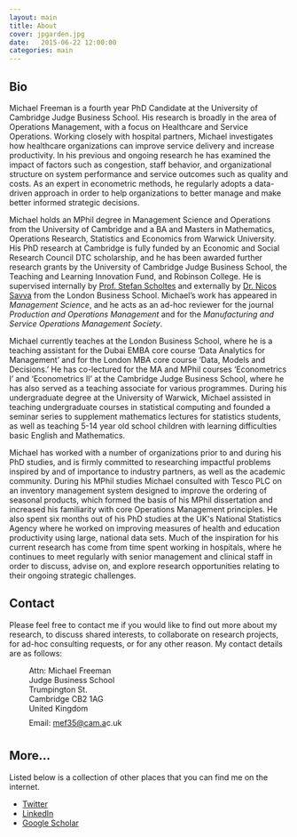 ```yaml
---
layout: main
title: About
cover: jpgarden.jpg
date:   2015-06-22 12:00:00
categories: main
---
```



## Bio

Michael Freeman is a fourth year PhD Candidate at the University of Cambridge Judge Business School. His research is broadly in the area of Operations Management, with a focus on Healthcare and Service Operations. Working closely with hospital partners, Michael investigates how healthcare organizations can improve service delivery and increase productivity. In his previous and ongoing research he has examined the impact of factors such as congestion, staff behavior, and organizational structure on system performance and service outcomes such as quality and costs. As an expert in econometric methods, he regularly adopts a data-driven approach in order to help organizations to better manage and make better informed strategic decisions.

Michael holds an MPhil degree in Management Science and Operations from the University of Cambridge and a BA and Masters in Mathematics, Operations Research, Statistics and Economics from Warwick University. His PhD research at Cambridge is fully funded by an Economic and Social Research Council DTC scholarship, and he has been awarded further research grants by the University of Cambridge Judge Business School, the Teaching and Learning Innovation Fund, and Robinson College. He is supervised internally by [Prof. Stefan Scholtes](http://www.jbs.cam.ac.uk/faculty-research/faculty-a-z/stefan-scholtes/) and externally by [Dr. Nicos Savva](https://www.london.edu/faculty-and-research/faculty/profiles/savva-n) from the London Business School. Michael’s work has appeared in *Management Science*, and he acts as an ad-hoc reviewer for the journal *Production and Operations Management* and for the *Manufacturing and Service Operations Management Society*.

Michael currently teaches at the London Business School, where he is a teaching assistant for the Dubai EMBA core course ‘Data Analytics for Management’ and for the London MBA core course ‘Data, Models and Decisions.’ He has co-lectured for the MA and MPhil courses ‘Econometrics I’ and ‘Econometrics II’ at the Cambridge Judge Business School, where he has also served as a teaching associate for various programmes. During his undergraduate degree at the University of Warwick, Michael assisted in teaching undergraduate courses in statistical computing and founded a seminar series to supplement mathematics lectures for statistics students, as well as teaching 5-14 year old school children with learning difficulties basic English and Mathematics.
 
Michael has worked with a number of organizations prior to and during his PhD studies, and is firmly committed to researching impactful problems inspired by and of importance to industry partners, as well as the academic community. During his MPhil studies Michael consulted with Tesco PLC on an inventory management system designed to improve the ordering of seasonal products, which formed the basis of his MPhil dissertation and increased his familiarity with core Operations Management principles. He also spent six months out of his PhD studies at the UK's National Statistics Agency where he worked on improving measures of health and education productivity using large, national data sets. Much of the inspiration for his current research has come from time spent working in hospitals, where he continues to meet regularly with senior management and clinical staff in order to discuss, advise on, and explore research opportunities relating to their ongoing strategic challenges.

## Contact

Please feel free to contact me if you would like to find out more about my research, to discuss shared interests, to collaborate on research projects, for ad-hoc consulting requests, or for any other reason.
My contact details are as follows:

&nbsp;&nbsp;&nbsp;&nbsp;&nbsp;&nbsp;&nbsp;&nbsp;&nbsp;Attn: Michael Freeman<br>
&nbsp;&nbsp;&nbsp;&nbsp;&nbsp;&nbsp;&nbsp;&nbsp;&nbsp;Judge Business School<br>
&nbsp;&nbsp;&nbsp;&nbsp;&nbsp;&nbsp;&nbsp;&nbsp;&nbsp;Trumpington St.<br>
&nbsp;&nbsp;&nbsp;&nbsp;&nbsp;&nbsp;&nbsp;&nbsp;&nbsp;Cambridge CB2 1AG<br>
&nbsp;&nbsp;&nbsp;&nbsp;&nbsp;&nbsp;&nbsp;&nbsp;&nbsp;United Kingdom<br>
&nbsp;&nbsp;&nbsp;&nbsp;&nbsp;&nbsp;&nbsp;&nbsp;&nbsp;<span style="line-height:2.5em;">Email: <a target="_blank" id="contact" href="http://www.google.com/recaptcha/mailhide/d?k=01RgRLgvxEUrUhAUtFCSPNRA==&amp;c=0nIRqiLvmUU-5ifT56SvMSY2hB9qsGA9T0u6dIWkHPI=">mef3<span style="display:none">3829</span>5@cam.a<span style="display:none">k</span>c.uk</a></span>


## More...

Listed below is a collection of other places that you can find me on the internet.

- [Twitter](https://twitter.com/mfrmn)
- [LinkedIn](https://uk.linkedin.com/in/mfrmn)
- [Google Scholar](https://scholar.google.co.uk/citations?hl=en&user=QkeVpDgAAAAJ)

